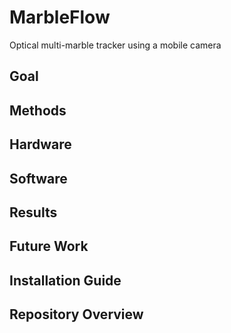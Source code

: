 # MarbleFlow
Optical multi-marble tracker using a mobile camera

## Goal

## Methods

## Hardware

## Software

## Results

## Future Work

## Installation Guide

## Repository Overview
